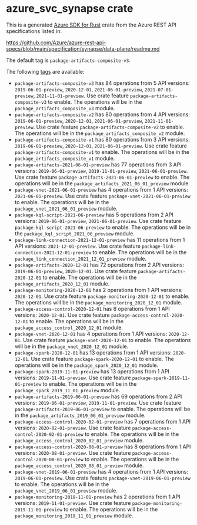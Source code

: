 # azure_svc_synapse crate

This is a generated [Azure SDK for Rust](https://github.com/Azure/azure-sdk-for-rust) crate from the Azure REST API specifications listed in:

https://github.com/Azure/azure-rest-api-specs/blob/main/specification/synapse/data-plane/readme.md

The default tag is `package-artifacts-composite-v3`.

The following [tags](https://github.com/Azure/azure-sdk-for-rust/blob/main/services/tags.md) are available:

- `package-artifacts-composite-v3` has 84 operations from 5 API versions: `2019-06-01-preview`, `2020-12-01`, `2021-06-01-preview`, `2021-07-01-preview`, `2021-11-01-preview`. Use crate feature `package-artifacts-composite-v3` to enable. The operations will be in the `package_artifacts_composite_v3` module.
- `package-artifacts-composite-v2` has 80 operations from 4 API versions: `2019-06-01-preview`, `2020-12-01`, `2021-06-01-preview`, `2021-11-01-preview`. Use crate feature `package-artifacts-composite-v2` to enable. The operations will be in the `package_artifacts_composite_v2` module.
- `package-artifacts-composite-v1` has 80 operations from 3 API versions: `2019-06-01-preview`, `2020-12-01`, `2021-06-01-preview`. Use crate feature `package-artifacts-composite-v1` to enable. The operations will be in the `package_artifacts_composite_v1` module.
- `package-artifacts-2021-06-01-preview` has 77 operations from 3 API versions: `2019-06-01-preview`, `2019-11-01-preview`, `2021-06-01-preview`. Use crate feature `package-artifacts-2021-06-01-preview` to enable. The operations will be in the `package_artifacts_2021_06_01_preview` module.
- `package-vnet-2021-06-01-preview` has 4 operations from 1 API versions: `2021-06-01-preview`. Use crate feature `package-vnet-2021-06-01-preview` to enable. The operations will be in the `package_vnet_2021_06_01_preview` module.
- `package-kql-script-2021-06-preview` has 5 operations from 2 API versions: `2019-06-01-preview`, `2021-06-01-preview`. Use crate feature `package-kql-script-2021-06-preview` to enable. The operations will be in the `package_kql_script_2021_06_preview` module.
- `package-link-connection-2021-12-01-preview` has 11 operations from 1 API versions: `2021-12-01-preview`. Use crate feature `package-link-connection-2021-12-01-preview` to enable. The operations will be in the `package_link_connection_2021_12_01_preview` module.
- `package-artifacts-2020-12-01` has 72 operations from 2 API versions: `2019-06-01-preview`, `2020-12-01`. Use crate feature `package-artifacts-2020-12-01` to enable. The operations will be in the `package_artifacts_2020_12_01` module.
- `package-monitoring-2020-12-01` has 2 operations from 1 API versions: `2020-12-01`. Use crate feature `package-monitoring-2020-12-01` to enable. The operations will be in the `package_monitoring_2020_12_01` module.
- `package-access-control-2020-12-01` has 8 operations from 1 API versions: `2020-12-01`. Use crate feature `package-access-control-2020-12-01` to enable. The operations will be in the `package_access_control_2020_12_01` module.
- `package-vnet-2020-12-01` has 4 operations from 1 API versions: `2020-12-01`. Use crate feature `package-vnet-2020-12-01` to enable. The operations will be in the `package_vnet_2020_12_01` module.
- `package-spark-2020-12-01` has 13 operations from 1 API versions: `2020-12-01`. Use crate feature `package-spark-2020-12-01` to enable. The operations will be in the `package_spark_2020_12_01` module.
- `package-spark-2019-11-01-preview` has 13 operations from 1 API versions: `2019-11-01-preview`. Use crate feature `package-spark-2019-11-01-preview` to enable. The operations will be in the `package_spark_2019_11_01_preview` module.
- `package-artifacts-2019-06-01-preview` has 69 operations from 2 API versions: `2019-06-01-preview`, `2019-11-01-preview`. Use crate feature `package-artifacts-2019-06-01-preview` to enable. The operations will be in the `package_artifacts_2019_06_01_preview` module.
- `package-access-control-2020-02-01-preview` has 7 operations from 1 API versions: `2020-02-01-preview`. Use crate feature `package-access-control-2020-02-01-preview` to enable. The operations will be in the `package_access_control_2020_02_01_preview` module.
- `package-access-control-2020-08-01-preview` has 8 operations from 1 API versions: `2020-08-01-preview`. Use crate feature `package-access-control-2020-08-01-preview` to enable. The operations will be in the `package_access_control_2020_08_01_preview` module.
- `package-vnet-2019-06-01-preview` has 4 operations from 1 API versions: `2019-06-01-preview`. Use crate feature `package-vnet-2019-06-01-preview` to enable. The operations will be in the `package_vnet_2019_06_01_preview` module.
- `package-monitoring-2019-11-01-preview` has 2 operations from 1 API versions: `2019-11-01-preview`. Use crate feature `package-monitoring-2019-11-01-preview` to enable. The operations will be in the `package_monitoring_2019_11_01_preview` module.